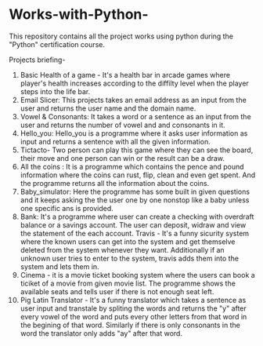# Works-with-Python-
This repository contains all the project works using python during the "Python" certification course. 

Projects briefing- 
1. Basic Health of a game - It's a health bar in arcade games where player's health increases according to the diffilty level when the player steps into the life bar.
2. Email Slicer: This projects takes an email address as an input from the user and returns the user name and the domain name.
3. Vowel & Consonants: It takes a word or a sentence as an input from the user and returns the number of vowel and and consonants in it.
4. Hello_you: Hello_you is a programme where it asks user information as input and returns a sentence with all the given information.
5. Tictacto- Two person can play this game where they can see the board, their move and one person can win or the result can be a draw. 
6. All the coins : It is a programme which contains the pence and pound information where the coins can rust, flip, clean and even get spent. And the programme returns all the information about the coins.
7. Baby_simulator: Here the programme has some built in given questions and it keeps asking the the user one by one nonstop like a baby unless one specific ans is provided.
8. Bank: It's a programme where user can create a checking with overdraft balance or a savings account. The user can  deposit, widraw and view the statement of the each account.
Travis - It's a funny sicurity system where the known users can get into the system and get themselve deleted from the system whenever they want. Additionally if an unknown user tries to enter to the system, travis adds them into the system and lets them in.
14. Cinema - it is a movie ticket booking system where the users can book a ticiket of a movie from given movie list. The programme shows the available seats and tells user if there is not enough seat left. 
15. Pig Latin Translator - It's a funny translator which takes a sentence as user input and transtale by spliting the words and returns the "y" after every vowel of the word and puts every other letters from that word in the begining of that word. Similarly if there is only consonants in the word the translator only adds "ay" after that word.
